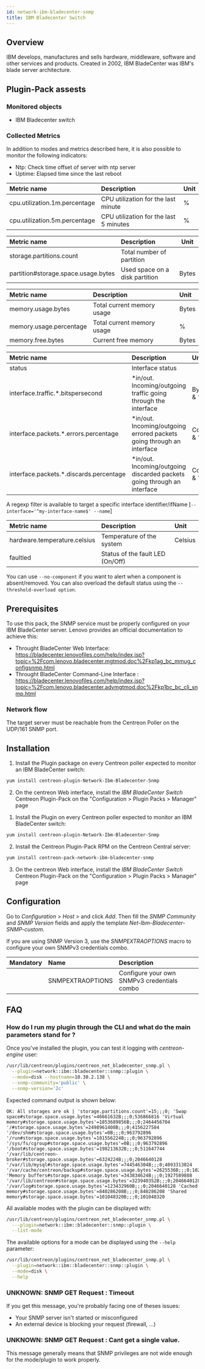 ```yaml
---
id: network-ibm-bladecenter-snmp
title: IBM Bladecenter Switch
---
```


## Overview

IBM develops, manufactures and sells hardware, middleware, software and other
services and products. Created in 2002, IBM BladeCenter was IBM's blade server
architecture. 

## Plugin-Pack assests

### Monitored objects

* IBM Bladecenter switch

### Collected Metrics

In addition to modes and metrics described here, it is also possible to monitor 
the following indicators:

* Ntp: Check time offset of server with ntp server
* Uptime: Elapsed time since the last reboot

<!--Cpu-->

| Metric name                    | Description                              | Unit   |
| :----------------------------- | :--------------------------------------- | :------|
| cpu.utilization.1m.percentage  | CPU utilization for the last minute      | %      |
| cpu.utilization.5m.percentage  | CPU utilization for the last 5 minutes   | %      |

<!--Storage-->

| Metric name                         | Description                    | Unit   |
| :---------------------------------- | :----------------------------- |------- |
| storage.partitions.count            | Total number of partition      |        |
| partition#storage.space.usage.bytes | Used space on a disk partition | Bytes  |

<!--Memory-Usage-->

| Metric name             | Description                 | Unit   |
| :---------------------- | :---------------------------| :----- |
| memory.usage.bytes      | Total current memory usage  | Bytes  |
| memory.usage.percentage | Total current memory usage  |  %     |
| memory.free.bytes       | Current free memory         | Bytes  |

<!--Traffic-->

| Metric name                              | Description                                                               | Unit        |
| :--------------------------------------- | :------------------------------------------------------------------------ | :---------- |
| status                                   | Interface status                                                          |             |
| interface.traffic.\*.bitspersecond       | \*in/out. Incoming/outgoing traffic going through the interface           | Bytes/s & % |
| interface.packets.\*.errors.percentage   | \*in/out. Incoming/outgoing errored packets going through an interface    | Count & %   |
| interface.packets.\*.discards.percentage | \*in/out. Incoming/outgoing discarded packets going through an interface  | Count & %   |

A regexp filter is available to target a specific interface identifier/ifName [```--interface='^my-interface-name$' --name```] 

<!--Environment-->

| Metric name                   | Description                      | Unit     |               
| :---------------------------- | :------------------------------- | :--------|
| hardware.temperature.celsius  | Temperature of the system        | Celsius  |
| faultled                      | Status of the fault LED (On/Off) |          |

You can use ```--no-component``` if you want to alert when a component is 
absent/removed. You can also overload the default status using the 
```--threshold-overload option```. 

<!--END_DOCUSAURUS_CODE_TABS-->

## Prerequisites

To use this pack, the SNMP service must be properly configured on your 
IBM BladeCenter server. Lenovo provides an official documentation
to achieve this: 
* Throught BladeCenter Web Interface: https://bladecenter.lenovofiles.com/help/index.jsp?topic=%2Fcom.lenovo.bladecenter.mgtmod.doc%2Fkp1ag_bc_mmug_configsnmp.html
* Throught BladeCenter Command-Line Interface : https://bladecenter.lenovofiles.com/help/index.jsp?topic=%2Fcom.lenovo.bladecenter.advmgtmod.doc%2Fkp1bc_bc_cli_snmp.html

### Network flow

The target server must be reachable from the Centreon Poller on the UDP/161 SNMP
port.

## Installation

<!--DOCUSAURUS_CODE_TABS-->

<!--Online IMP Licence & IT-100 Editions-->

1. Install the Plugin package on every Centreon poller expected to monitor an IBM BladeCenter switch:

```bash
yum install centreon-plugin-Network-Ibm-Bladecenter-Snmp
```

2. On the centreon Web interface, install the *IBM BladeCenter Switch* Centreon Plugin-Pack on the "Configuration > Plugin Packs > Manager" page

<!--Offline IMP License-->

1. Install the Plugin on every Centreon poller expected to monitor an IBM BladeCenter switch:

```bash
yum install centreon-plugin-Network-Ibm-Bladecenter-Snmp
```

2. Install the Centreon Plugin-Pack RPM on the Centreon Central server:

```bash
yum install centreon-pack-network-ibm-bladecenter-snmp
```

3. On the centreon Web interface, install the *IBM BladeCenter Switch* Centreon Plugin-Pack on the "Configuration > Plugin Packs > Manager" page

<!--END_DOCUSAURUS_CODE_TABS-->

## Configuration

Go to *Configuration* > *Host* > and click *Add*. Then fill the *SNMP Community*
and *SNMP Version* fields and apply the template 
*Net-Ibm-Bladecenter-SNMP-custom*.

If you are using SNMP Version 3, use the
*SNMPEXTRAOPTIONS* macro to configure your own SNMPv3 credentials combo.

| Mandatory   | Name             | Description                                    |
| :---------- | :--------------- | :--------------------------------------------- |
|             | SNMPEXTRAOPTIONS | Configure your own SNMPv3 credentials combo    |

## FAQ

### How do I run my plugin through the CLI and what do the main parameters stand for ?

Once you've installed the plugin, you can test it logging with *centreon-engine*
user:
 
```bash
/usr/lib/centreon/plugins/centreon_net_bladecenter_snmp.pl \
  --plugin=network::ibm::bladecenter::snmp::plugin \
  --mode=disk --hostname=10.30.2.138 \
  --snmp-community='public' \
  --snmp-version='2c'
```

Expected command output is shown below:

```
OK: All storages are ok | 'storage.partitions.count'=15;;;0; 'Swap space#storage.space.usage.bytes'=46661632B;;;0;536866816 'Virtual memory#storage.space.usage.bytes'=1853689856B;;;0;2464456704 '/#storage.space.usage.bytes'=2498961408B;;;0;4156227584 '/dev/shm#storage.space.usage.bytes'=0B;;;0;963792896 '/run#storage.space.usage.bytes'=101556224B;;;0;963792896 '/sys/fs/cgroup#storage.space.usage.bytes'=0B;;;0;963792896 '/boot#storage.space.usage.bytes'=198213632B;;;0;511647744 '/var/lib/centreon-broker#storage.space.usage.bytes'=6324224B;;;0;2046640128 '/var/lib/mysql#storage.space.usage.bytes'=744546304B;;;0;4093313024 '/var/cache/centreon/backup#storage.space.usage.bytes'=2625536B;;;0;1023303680 'Memory buffers#storage.space.usage.bytes'=343834624B;;;0;1927589888 '/var/lib/centreon#storage.space.usage.bytes'=323940352B;;;0;2046640128 '/var/log#storage.space.usage.bytes'=123432960B;;;0;2046640128 'Cached memory#storage.space.usage.bytes'=840286208B;;;0;840286208 'Shared memory#storage.space.usage.bytes'=101048320B;;;0;101048320

```

All available modes with the plugin can be displayed with:

```bash
/usr/lib/centreon/plugins/centreon_net_bladecenter_snmp.pl \
  ---plugin=network::ibm::bladecenter::snmp::plugin \
  --list-mode
```

The available options for a mode can be displayed using the ```--help``` parameter:

```bash
/usr/lib/centreon/plugins/centreon_net_bladecenter_snmp.pl \
  --plugin=network::ibm::bladecenter::snmp::plugin \
  --mode=disk \
  --help
```

### UNKNOWN: SNMP GET Request : Timeout

If you get this message, you're probably facing one of theses issues:

* Your SNMP server isn't started or misconfigured
* An external device is blocking your request (firewall, ...)

### UNKNOWN: SNMP GET Request : Cant get a single value.

This message generally means that SNMP privileges are not wide enough for the
mode/plugin to work properly.
